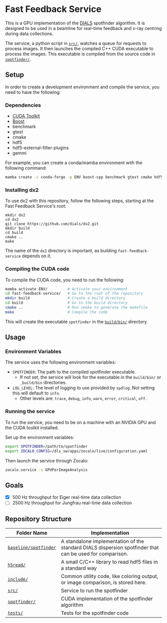 # Fast Feedback Service
This is a GPU implementation of the [DIALS](https://dials.github.io/) spotfinder algorithm. It is designed to be used in a beamline for real-time feedback and x-ray centring during data collections.

The service, a python script in [`src/`], watches a queue for requests to process images. It then launches the compiled C++ CUDA executable to process the images. This executable is compiled from the source code in [`spotfinder/`].

## Setup
In order to create a development environment and compile the service, you need to have the following:

### Dependencies
- [CUDA Toolkit](https://developer.nvidia.com/cuda-downloads)
- [Boost](https://www.boost.org/)
- benchmark
- gtest
- cmake
- hdf5
- hdf5-external-filter-plugins
- gemmi

For example, you can create a conda/mamba environment with the following command:
```bash
mamba create -c conda-forge -p ENV boost-cpp benchmark gtest cmake hdf5 hdf5-external-filter-plugins compilers bitshuffle spdlog gemmi
```

### Installing dx2
To use dx2 with this repository, follow the following steps, starting at the Fast Feedback Service's root:
```
mkdir dx2
cd dx2
git clone https://github.com/dials/dx2.git
mkdir build
cd build
cmake ..
make
```
The name of the `dx2` directory is important, as building `fast-feedback-service` depends on it.

### Compiling the CUDA code
To compile the CUDA code, you need to run the following:
```bash
mamba activate ENV/         # Activate your environment
cd fast-feedback-service/   # Go to the root of the repository
mkdir build                 # Create a build directory
cd build                    # Go to the build directory
cmake ..                    # Run cmake to generate the makefile
make                        # Compile the code
```
This will create the executable `spotfinder` in the [`build/bin/`] directory.

## Usage
### Environment Variables
The service uses the following environment variables:
- `SPOTFINDER`: The path to the compiled spotfinder executable.
  - If not set, the service will look for the executable in the `build/bin/` or `_build/bin` directories.
- `LOG_LEVEL`: The level of logging to use provided by `spdlog`. Not setting this will default to `info`.
  - Other levels are: `trace`, `debug`, `info`, `warn`, `error`, `critical`, `off`.

### Running the service
To run the service, you need to be on a machine with an NVIDIA GPU and the CUDA toolkit installed.

Set up the environment variables:
```bash
export SPOTFINDER=/path/to/spotfinder
export ZOCALO_CONFIG=/dls_sw/apps/zocalo/live/configuration.yaml
```
Then launch the service through Zocalo:
```bash
zocalo.service -s GPUPerImageAnalysis
```

## Goals
- [x] 500 Hz throughput for Eiger real-time data collection
- [ ] 2500 Hz throughput for Jungfrau real-time data collection

## Repository Structure
| Folder Name       | Implementation                                             |
| -------------     | ---------------------------------------------------------- |
| [`baseline/spotfinder`]     | A standalone implementation of the standard DIALS dispersion spotfinder that can be used for comparison. |
| [`h5read/`]       | A small C/C++ library to read hdf5 files in a standard way |
| [`include/`]      | Common utility code, like coloring output, or image comparison, is stored here. |
| [`src/`]          | Service to run the spotfinder |
| [`spotfinder/`]   | CUDA implementation of the spotfinder algorithm |
| [`tests/`]        | Tests for the spotfinder code |

[`src/`]: src/
[`spotfinder/`]: spotfinder/
[`build/bin/`]: build/bin/
[`baseline/spotfinder`]: baseline/spotfinder
[`h5read/`]: h5read/
[`include/`]: include/
[`tests/`]: tests/
